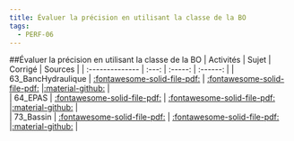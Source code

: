 ```yaml
---
title: Évaluer la précision en utilisant la classe de la BO 
tags:
  - PERF-06
---
```

[comment]: <> (Généré automatiquement par make_all_activites.py, creation_fichiers_activites)

##Évaluer la précision en utilisant la classe de la BO 
| Activités | Sujet | Corrigé | Sources  | 
| :-------------- | :---: | :-----: | :------: | 
| 63_BancHydraulique | [:fontawesome-solid-file-pdf:](https://xpessoles-cpge.fr/pdf/PERF-06_63_BancHydraulique_Sujet.pdf) | [:fontawesome-solid-file-pdf:](https://xpessoles-cpge.fr/pdf/PERF-06_63_BancHydraulique_Sujet.pdf) |[:material-github:](https://github.com/xpessoles/PSI_ExercicesCompetences/tree/main/3_BancHydraulique) |  
| 64_EPAS | [:fontawesome-solid-file-pdf:](https://xpessoles-cpge.fr/pdf/PERF-06_64_EPAS_Sujet.pdf) | [:fontawesome-solid-file-pdf:](https://xpessoles-cpge.fr/pdf/PERF-06_64_EPAS_Sujet.pdf) |[:material-github:](https://github.com/xpessoles/PSI_ExercicesCompetences/tree/main/4_EPAS) |  
| 73_Bassin | [:fontawesome-solid-file-pdf:](https://xpessoles-cpge.fr/pdf/PERF-06_73_Bassin_Sujet.pdf) | [:fontawesome-solid-file-pdf:](https://xpessoles-cpge.fr/pdf/PERF-06_73_Bassin_Sujet.pdf) |[:material-github:](https://github.com/xpessoles/PSI_ExercicesCompetences/tree/main/3_Bassin) |  

